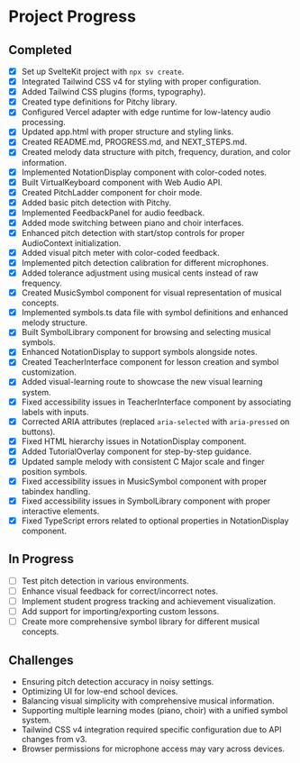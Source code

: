 # Project Progress

## Completed
- [x] Set up SvelteKit project with `npx sv create`.
- [x] Integrated Tailwind CSS v4 for styling with proper configuration.
- [x] Added Tailwind CSS plugins (forms, typography).
- [x] Created type definitions for Pitchy library.
- [x] Configured Vercel adapter with edge runtime for low-latency audio processing.
- [x] Updated app.html with proper structure and styling links.
- [x] Created README.md, PROGRESS.md, and NEXT_STEPS.md.
- [x] Created melody data structure with pitch, frequency, duration, and color information.
- [x] Implemented NotationDisplay component with color-coded notes.
- [x] Built VirtualKeyboard component with Web Audio API.
- [x] Created PitchLadder component for choir mode.
- [x] Added basic pitch detection with Pitchy.
- [x] Implemented FeedbackPanel for audio feedback.
- [x] Added mode switching between piano and choir interfaces.
- [x] Enhanced pitch detection with start/stop controls for proper AudioContext initialization.
- [x] Added visual pitch meter with color-coded feedback.
- [x] Implemented pitch detection calibration for different microphones.
- [x] Added tolerance adjustment using musical cents instead of raw frequency.
- [x] Created MusicSymbol component for visual representation of musical concepts.
- [x] Implemented symbols.ts data file with symbol definitions and enhanced melody structure.
- [x] Built SymbolLibrary component for browsing and selecting musical symbols.
- [x] Enhanced NotationDisplay to support symbols alongside notes.
- [x] Created TeacherInterface component for lesson creation and symbol customization.
- [x] Added visual-learning route to showcase the new visual learning system.
- [x] Fixed accessibility issues in TeacherInterface component by associating labels with inputs.
- [x] Corrected ARIA attributes (replaced `aria-selected` with `aria-pressed` on buttons).
- [x] Fixed HTML hierarchy issues in NotationDisplay component.
- [x] Added TutorialOverlay component for step-by-step guidance.
- [x] Updated sample melody with consistent C Major scale and finger position symbols.
- [x] Fixed accessibility issues in MusicSymbol component with proper tabindex handling.
- [x] Fixed accessibility issues in SymbolLibrary component with proper interactive elements.
- [x] Fixed TypeScript errors related to optional properties in NotationDisplay component.

## In Progress
- [ ] Test pitch detection in various environments.
- [ ] Enhance visual feedback for correct/incorrect notes.
- [ ] Implement student progress tracking and achievement visualization.
- [ ] Add support for importing/exporting custom lessons.
- [ ] Create more comprehensive symbol library for different musical concepts.

## Challenges
- Ensuring pitch detection accuracy in noisy settings.
- Optimizing UI for low-end school devices.
- Balancing visual simplicity with comprehensive musical information.
- Supporting multiple learning modes (piano, choir) with a unified symbol system.
- Tailwind CSS v4 integration required specific configuration due to API changes from v3.
- Browser permissions for microphone access may vary across devices.